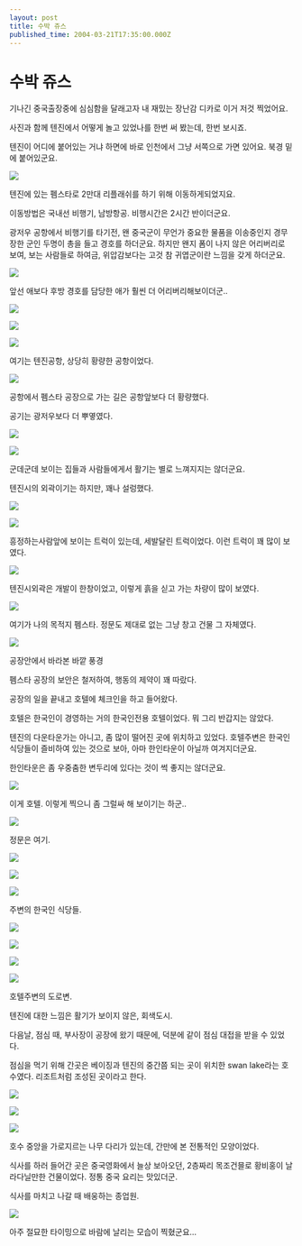 ```yaml
---
layout: post
title: 수박 쥬스
published_time: 2004-03-21T17:35:00.000Z
---
```


# 수박 쥬스


기나긴 중국출장중에 심심함을 달래고자 내 재밌는 장난감 디카로 이거 저것 찍었어요.

사진과 함께 텐진에서 어떻게 놀고 있었나를 한번 써 봤는데, 한번 보시죠.

텐진이 어디에 붙어있는 거냐 하면에 바로 인천에서 그냥 서쪽으로 가면 있어요. 북경 밑에 붙어있군요.

![](../pds/200902/04/80/a0109780_49897965d5c9a.jpg)

텐진에 있는 펨스타로 2만대 리플래쉬를 하기 위해 이동하게되었지요.

이동방법은 국내선 비행기, 남방항공. 비행시간은 2시간 반이더군요.

광저우 공항에서 비행기를 타기전, 왠 중국군이 무언가 중요한 물품을 이송중인지 경무장한 군인 두명이 총을 들고 경호를 하더군요. 하지만 왠지 폼이 나지 않은 어리버리로 보여, 보는 사람들로 하여금, 위압감보다는 고것 참 귀엽군이란 느낌을 갖게 하더군요.

![](../pds/200902/04/80/a0109780_49897965e2b4e.jpg)

앞선 애보다 후방 경호를 담당한 애가 훨씬 더 어리버리해보이더군..

![](../pds/200902/04/80/a0109780_4989796601c10.jpg)

![](../pds/200902/04/80/a0109780_498979660f9e9.jpg)

![](../pds/200902/04/80/a0109780_49897966204d8.jpg)

여기는 텐진공항, 상당히 황량한 공항이었다.

![](../pds/200902/04/80/a0109780_498979662f32a.jpg)

공항에서 펨스타 공장으로 가는 길은 공항앞보다 더 황량했다.

공기는 광저우보다 더 뿌옇였다.

![](../pds/200902/04/80/a0109780_498979663ba8b.jpg)

![](../pds/200902/04/80/a0109780_498979664f359.jpg)

군데군데 보이는 집들과 사람들에게서 활기는 별로 느껴지지는 않더군요.

텐진시의 외곽이기는 하지만, 꽤나 설렁했다.

![](../pds/200902/04/80/a0109780_498979665eda6.jpg)

![](../pds/200902/04/80/a0109780_498979666d4d6.jpg)

흥정하는사람앞에 보이는 트럭이 있는데, 세발달린 트럭이었다. 이런 트럭이 꽤 많이 보였다.

![](../pds/200902/04/80/a0109780_4989796679b7b.jpg)

텐진시외곽은 개발이 한창이었고, 이렇게 흙을 싣고 가는 차량이 많이 보였다.

![](../pds/200902/04/80/a0109780_4989796688204.jpg)

여기가 나의 목적지 펨스타. 정문도 제대로 없는 그냥 창고 건물 그 자체였다.

![](../pds/200902/04/80/a0109780_498979669492c.jpg)

공장안에서 바라본 바깥 풍경

펨스타 공장의 보안은 철저하여, 행동의 제약이 꽤 따랐다.

공장의 일을 끝내고 호텔에 체크인을 하고 들어왔다.

호텔은 한국인이 경영하는 거의 한국인전용 호텔이었다. 뭐 그리 반갑지는 않았다.

텐진의 다운타운가는 아니고, 좀 많이 떨어진 곳에 위치하고 있었다. 호텔주변은 한국인 식당들이 즐비하여 있는 것으로 보아, 아마 한인타운이 아닐까 여겨지더군요.

한인타운은 좀 우중춤한 변두리에 있다는 것이 썩 좋지는 않더군요.

![](../pds/200902/04/80/a0109780_49897966a2f65.jpg)

이게 호텔. 이렇게 찍으니 좀 그럴싸 해 보이기는 하군..

![](../pds/200902/04/80/a0109780_49897966b3edf.jpg)

정문은 여기.

![](../pds/200902/04/80/a0109780_49897966c27f4.jpg)

![](../pds/200902/04/80/a0109780_49897966d264f.jpg)

![](../pds/200902/04/80/a0109780_49897966e5038.jpg)

주변의 한국인 식당들.

![](../pds/200902/04/80/a0109780_49897967023ea.jpg)

![](../pds/200902/04/80/a0109780_4989796711ec1.jpg)

![](../pds/200902/04/80/a0109780_49897967244f5.jpg)

![](../pds/200902/04/80/a0109780_4989796734399.jpg)

호텔주변의 도로변.

텐진에 대한 느낌은 활기가 보이지 않은, 회색도시.

다음날, 점심 때, 부사장이 공장에 왔기 때문에, 덕분에 같이 점심 대접을 받을 수 있었다.

점심을 먹기 위해 간곳은 베이징과 텐진의 중간쯤 되는 곳이 위치한 swan lake라는 호수였다. 리조트처럼 조성된 곳이라고 한다.

![](../pds/200902/04/80/a0109780_498979674299c.jpg)

![](../pds/200902/04/80/a0109780_498979674fca7.jpg)

![](../pds/200902/04/80/a0109780_498979675b76a.jpg)

호수 중앙을 가로지르는 나무 다리가 있는데, 간만에 본 전통적인 모양이었다.

식사를 하러 들어간 곳은 중국영화에서 늘상 보아오던, 2층짜리 목조건믈로 황비홍이 날라다닐만한 건물이었다. 정통 중국 요리는 맛있더군.

식사를 마치고 나갈 때 배웅하는 종업원.

![](../pds/200902/04/80/a0109780_498979676ba32.jpg)

아주 절묘한 타이밍으로 바람에 날리는 모습이 찍혔군요…


